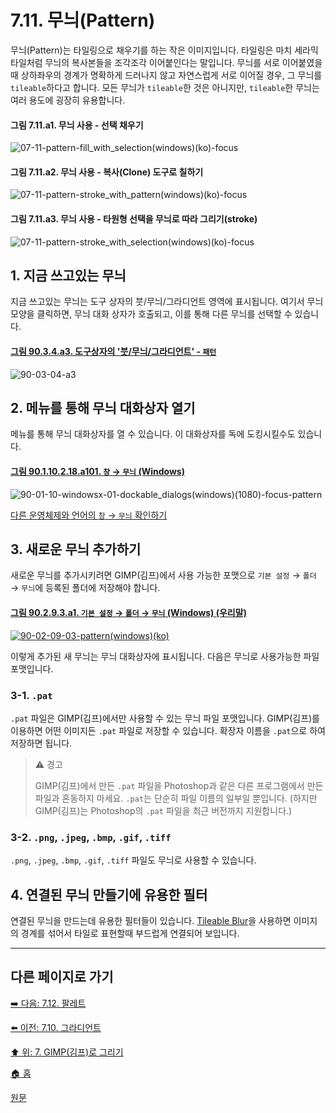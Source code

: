 # 7.11. 무늬(Pattern)
무늬(Pattern)는 타일링으로 채우기를 하는 작은 이미지입니다. 타일링은 마치 세라믹 타일처럼 무늬의 복사본들을 조각조각 이어붙인다는 말입니다. 무늬를 서로 이어붙였을 때 상하좌우의 경계가 명확하게 드러나지 않고 자연스럽게 서로 이어질 경우, 그 무늬를 `tileable`하다고 합니다. 모든 무늬가 `tileable`한 것은 아니지만, `tileable`한 무늬는 여러 용도에 굉장히 유용합니다.

#### 그림 7.11.a1. 무늬 사용 - 선택 채우기
![07-11-pattern-fill_with_selection(windows)(ko)-focus](https://github.com/wonder13662/gimp/assets/15767104/b8cad5c0-7316-40fd-9eac-4a7a21da7ef8)

#### 그림 7.11.a2. 무늬 사용 - 복사(Clone) 도구로 칠하기
![07-11-pattern-stroke_with_pattern(windows)(ko)-focus](https://github.com/wonder13662/gimp/assets/15767104/229b0cef-87f7-4756-82ff-c08c7954d5bc)

#### 그림 7.11.a3. 무늬 사용 - 타원형 선택을 무늬로 따라 그리기(stroke)
![07-11-pattern-stroke_with_selection(windows)(ko)-focus](https://github.com/wonder13662/gimp/assets/15767104/0c803186-10e4-4f2b-a16f-b03bd5f0e696)

## 1. 지금 쓰고있는 무늬
지금 쓰고있는 무늬는 도구 상자의 붓/무늬/그라디언트 영역에 표시됩니다. 여기서 무늬 모양을 클릭하면, 무늬 대화 상자가 호출되고, 이를 통해 다른 무늬를 선택할 수 있습니다.

<a id="90-03-04-a3"></a>

#### [그림 90.3.4.a3. 도구상자의 '붓/무늬/그라디언트' - `패턴`](./90-03-04-brush_n_pattern_n_gradient.md#90-03-04-a3)
![90-03-04-a3](https://github.com/wonder13662/gimp/assets/15767104/2eb5399d-e741-48c7-ae76-c1d8277c4b08)

## 2. 메뉴를 통해 무늬 대화상자 열기
메뉴를 통해 무늬 대화상자를 열 수 있습니다. 이 대화상자를 독에 도킹시킬수도 있습니다.

<a id="90-01-10-02-18-a101"></a>

#### [그림 90.1.10.2.18.a101. `창` → `무늬` (Windows)](./90-01-10-02-18-patterns.md#90-01-10-02-18-a101)
![90-01-10-windowsx-01-dockable_dialogs(windows)(1080)-focus-pattern](https://github.com/wonder13662/gimp/assets/15767104/2ef22dcd-68a9-4e02-afcd-b761e5ded300)

[다른 운영체제와 언어의 `창` → `무늬` 확인하기](./90-01-10-02-18-patterns.md#90-01-10-02-18-a102)

## 3. 새로운 무늬 추가하기
새로운 무늬를 추가시키려면 GIMP(김프)에서 사용 가능한 포맷으로 `기본 설정` → `폴더` → `무늬`에 등록된 폴더에 저장해야 합니다. 

#### [그림 90.2.9.3.a1. `기본 설정` → `폴더` → `무늬` (Windows) (우리말)](https://wonder13662.github.io/gimp/2.10.36_ko/90-02-09-foldersx-03-patterns.html#%EA%B7%B8%EB%A6%BC-90293a1-%EA%B8%B0%EB%B3%B8-%EC%84%A4%EC%A0%95--%ED%8F%B4%EB%8D%94--%EB%AC%B4%EB%8A%AC-windows-%EC%9A%B0%EB%A6%AC%EB%A7%90)
[![90-02-09-03-pattern(windows)(ko)](https://github.com/wonder13662/gimp/assets/15767104/0e3d37d3-dd90-4e03-9dbe-8122b2337f74)](https://wonder13662.github.io/gimp/2.10.36_ko/90-02-09-foldersx-03-patterns.html#%EA%B7%B8%EB%A6%BC-90293a1-%EA%B8%B0%EB%B3%B8-%EC%84%A4%EC%A0%95--%ED%8F%B4%EB%8D%94--%EB%AC%B4%EB%8A%AC-windows-%EC%9A%B0%EB%A6%AC%EB%A7%90)

이렇게 추가된 새 무늬는 무늬 대화상자에 표시됩니다. 다음은 무늬로 사용가능한 파일 포맷입니다.

### 3-1. `.pat`
`.pat` 파일은 GIMP(김프)에서만 사용할 수 있는 무늬 파일 포맷입니다. GIMP(김프)를 이용하면 어떤 이미지든 `.pat` 파일로 저장할 수 있습니다. 확장자 이름을 `.pat`으로 하여 저장하면 됩니다.

> ⚠️ 경고
>
> GIMP(김프)에서 만든 `.pat` 파일을 Photoshop과 같은 다른 프로그램에서 만든 파일과 혼동하지 마세요. `.pat`는 단순히 파일 이름의 일부일 뿐입니다. (하지만 GIMP(김프)는 Photoshop의 `.pat` 파일을 최근 버전까지 지원합니다.)

### 3-2. `.png`, `.jpeg`, `.bmp`, `.gif`, `.tiff`
`.png`, `.jpeg`, `.bmp`, `.gif`, `.tiff` 파일도 무늬로 사용할 수 있습니다.

## 4. 연결된 무늬 만들기에 유용한 필터
연결된 무늬을 만드는데 유용한 필터들이 있습니다. [Tileable Blur](./17-03-13-tileable-blur.md)을 사용하면 이미지의 경계를 섞어서 타일로 표현할때 부드럽게 연결되어 보입니다.

***

## 다른 페이지로 가기
[➡️ 다음: 7.12. 팔레트](./07-12-00-palettes.md)

[⬅️ 이전: 7.10. 그라디언트](./07-10-gradients.md)

[⬆️ 위: 7. GIMP(김프)로 그리기](./07-00-painting-with-gimp.md)

[🏠 홈](./00-home.md)

[원문](https://docs.gimp.org/2.10/ko/gimp-concepts-patterns.html)
